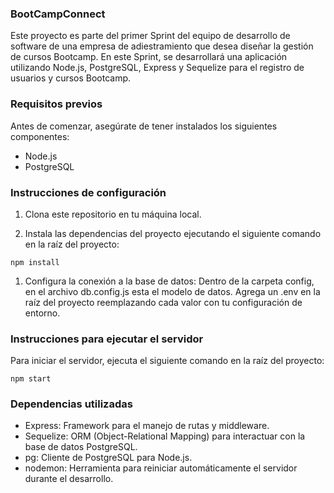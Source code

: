 ### BootCampConnect

Este proyecto es parte del primer Sprint del equipo de desarrollo de software de una empresa de adiestramiento que desea diseñar la gestión de cursos Bootcamp. En este Sprint, se desarrollará una aplicación utilizando Node.js, PostgreSQL, Express y Sequelize para el registro de usuarios y cursos Bootcamp.

### Requisitos previos

Antes de comenzar, asegúrate de tener instalados los siguientes componentes:

- Node.js
- PostgreSQL

### Instrucciones de configuración

1. Clona este repositorio en tu máquina local.

2. Instala las dependencias del proyecto ejecutando el siguiente comando en la raíz del proyecto:


`npm install`


1. Configura la conexión a la base de datos:
Dentro de la carpeta config, en el archivo db.config.js esta el modelo de datos.
Agrega un .env en la raíz del proyecto reemplazando cada valor con tu configuración de entorno.

### Instrucciones para ejecutar el servidor
Para iniciar el servidor, ejecuta el siguiente comando en la raíz del proyecto:

`npm start`


### Dependencias utilizadas
- Express: Framework para el manejo de rutas y middleware.
- Sequelize: ORM (Object-Relational Mapping) para interactuar con la base de datos PostgreSQL.
- pg: Cliente de PostgreSQL para Node.js.
- nodemon: Herramienta para reiniciar automáticamente el servidor durante el desarrollo.